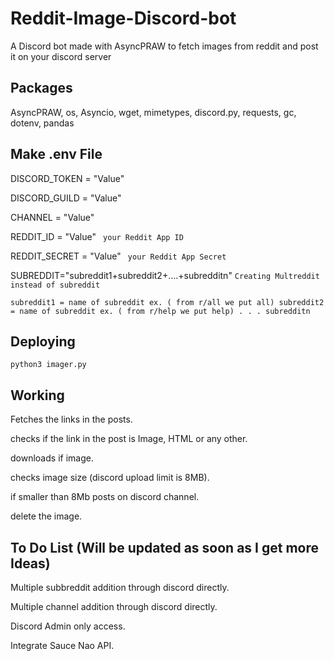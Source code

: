 # Reddit-Image-Discord-bot
A Discord bot made with AsyncPRAW to fetch images from reddit and post it on your discord server

## Packages
AsyncPRAW, os, Asyncio, wget, mimetypes, discord.py, requests, gc, dotenv, pandas

## Make .env File 

DISCORD_TOKEN = "Value"

DISCORD_GUILD = "Value"

CHANNEL = "Value"

REDDIT_ID = "Value" ``` your Reddit App ID```

REDDIT_SECRET = "Value" ``` your Reddit App Secret```

SUBREDDIT="subreddit1+subreddit2+....+subredditn" ```Creating Multreddit instead of subreddit```

`
subreddit1 = name of subreddit ex. ( from r/all we put all)
subreddit2 = name of subreddit ex. ( from r/help we put help)
.
.
.
subredditn
`
## Deploying


```
python3 imager.py
```


## Working
Fetches the links in the posts.

checks if the link in the post is Image, HTML or any other.

downloads if image.

checks image size (discord upload limit is 8MB).

if smaller than 8Mb posts on discord channel.

delete the image.

## To Do List (Will be updated as soon as I get more Ideas)

Multiple subbreddit addition through discord directly.

Multiple channel addition through discord directly.

Discord Admin only access.

Integrate Sauce Nao API.

